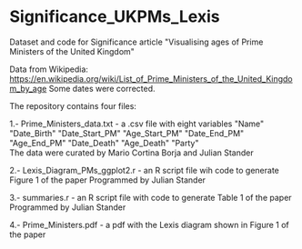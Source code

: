 # Significance_UKPMs_Lexis
Dataset and code for Significance article "Visualising ages of Prime Ministers of the United Kingdom"

Data from Wikipedia: https://en.wikipedia.org/wiki/List_of_Prime_Ministers_of_the_United_Kingdom_by_age
Some dates were corrected.

The repository contains four files: 

1.- Prime_Ministers_data.txt - a .csv file with eight variables 
    "Name" "Date_Birth" "Date_Start_PM" "Age_Start_PM" "Date_End_PM" "Age_End_PM" "Date_Death" "Age_Death" "Party"      
    The data were curated by Mario Cortina Borja and Julian Stander
    
2.- Lexis_Diagram_PMs_ggplot2.r - an R script file wih code to generate Figure 1 of the paper
    Programmed by Julian Stander

3.- summaries.r - an R script file with code to generate Table 1 of the paper
    Programmed by Julian Stander
    
4.- Prime_Ministers.pdf - a pdf with the Lexis diagram shown in Figure 1 of the paper


